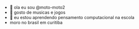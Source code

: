 - 👋 ola eu sou @moto-moto2
- 👀 gosto de musicas e jogos
- 🌱 eu estou aprendendo pensamento computacional na escola
- moro no brasil em curitiba

<!---
moto-moto2/moto-moto2 is a ✨ special ✨ repository because its `README.md` (this file) appears on your GitHub profile.
You can click the Preview link to take a look at your changes.
--->
